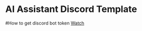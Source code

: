 # AI Assistant Discord Template

#How to get discord bot token
[Watch](https://youtu.be/iwDFr_qWUDs?si=80AusyTx2hv76QJF&t=79)

